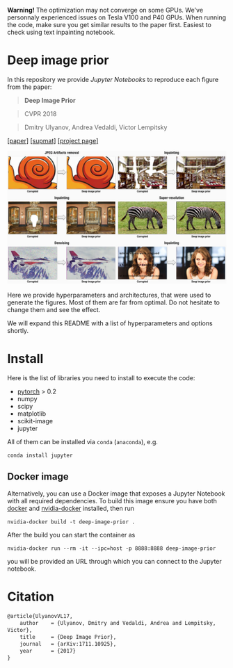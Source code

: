 **Warning!** The optimization may not converge on some GPUs. We've personnaly experienced issues on Tesla V100 and P40 GPUs. When running the code, make sure you get similar results to the paper first. Easiest to check using text inpainting notebook.  

# Deep image prior

In this repository we provide *Jupyter Notebooks* to reproduce each figure from the paper:

> **Deep Image Prior**

> CVPR 2018

> Dmitry Ulyanov, Andrea Vedaldi, Victor Lempitsky


[[paper]](https://sites.skoltech.ru/app/data/uploads/sites/25/2018/04/deep_image_prior.pdf) [[supmat]](https://box.skoltech.ru/index.php/s/ib52BOoV58ztuPM) [[project page]](https://dmitryulyanov.github.io/deep_image_prior)

![](data/teaser_compiled.jpg)

Here we provide hyperparameters and architectures, that were used to generate the figures. Most of them are far from optimal. Do not hesitate to change them and see the effect.

We will expand this README with a list of hyperparameters and options shortly.

# Install

Here is the list of libraries you need to install to execute the code:
- [pytorch](http://pytorch.org/) > 0.2
- numpy
- scipy
- matplotlib
- scikit-image
- jupyter

All of them can be installed via `conda` (`anaconda`), e.g.
```
conda install jupyter
```

## Docker image

Alternatively, you can use a Docker image that exposes a Jupyter Notebook with all required dependencies. To build this image ensure you have both [docker](https://www.docker.com/) and  [nvidia-docker](https://github.com/NVIDIA/nvidia-docker) installed, then run

```
nvidia-docker build -t deep-image-prior .
```

After the build you can start the container as

```
nvidia-docker run --rm -it --ipc=host -p 8888:8888 deep-image-prior
```

you will be provided an URL through which you can connect to the Jupyter notebook.


# Citation
```
@article{UlyanovVL17,
    author    = {Ulyanov, Dmitry and Vedaldi, Andrea and Lempitsky, Victor},
    title     = {Deep Image Prior},
    journal   = {arXiv:1711.10925},
    year      = {2017}
}
```
